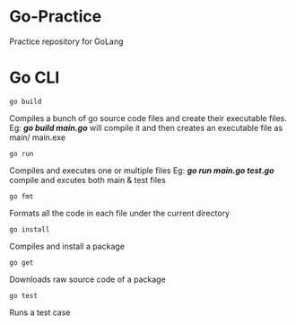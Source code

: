 # Go-Practice
Practice repository for GoLang

# Go CLI
```
go build
```
Compiles a bunch of go source code files and create their executable files. Eg: ***go build main.go*** will compile it and then creates an executable file as main/ main.exe 
```
go run
```
Compiles and executes one or multiple files Eg: ***go run main.go test.go*** compile and excutes both main & test files
```
go fmt
```
Formats all the code in each file under the current directory 
```
go install
```
Compiles and install a package
```
go get
```
Downloads raw source code of a package
```
go test
```
Runs a test case 

